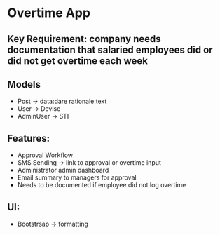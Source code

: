 # Overtime App

## Key Requirement: company needs documentation that salaried employees did or did not get overtime each week

## Models
- Post -> data:dare rationale:text
- User -> Devise
- AdminUser -> STI

## Features:
- Approval Workflow
- SMS Sending -> link to approval or overtime input
- Administrator admin dashboard
- Email summary to managers for approval
- Needs to be documented if employee did not log overtime

## UI:
- Bootstrsap -> formatting
